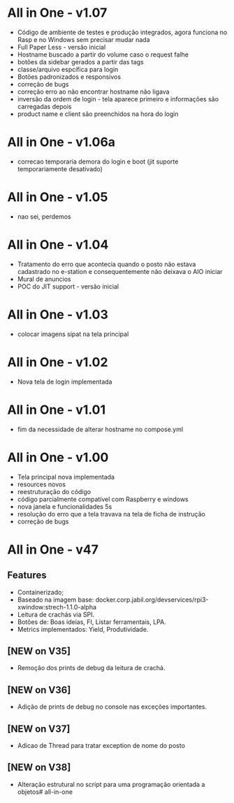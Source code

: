 ﻿# All in One - v1.07
* Código de ambiente de testes e produção integrados, agora funciona no Rasp e no Windows sem precisar mudar nada
* Full Paper Less - versão inicial
* Hostname buscado a partir do volume caso o request falhe
* botões da sidebar gerados a partir das tags
* classe/arquivo espcífica para login 
* Botões padronizados e responsivos
* correção de bugs
* correção erro ao não encontrar hostname não ligava
* inversão da ordem de login - tela aparece primeiro e informações são carregadas depois
* product name e client são preenchidos na hora do login

# All in One - v1.06a
* correcao temporaria demora do login e boot (jit suporte temporariamente desativado) 

# All in One - v1.05
* nao sei, perdemos

# All in One - v1.04
* Tratamento do erro que acontecia quando o posto não estava cadastrado no e-station e consequentemente não deixava o AIO iniciar
* Mural de anuncios
* POC do JIT support - versão inicial

# All in One - v1.03
* colocar imagens sipat na tela principal

# All in One - v1.02
* Nova tela de login implementada

# All in One - v1.01
* fim da necessidade de alterar hostname no compose.yml

# All in One - v1.00
* Tela principal nova implementada
* resources novos
* reestruturação do código
* código parcialmente compatível com Raspberry e windows
* nova janela e funcionalidades 5s
* resolução do erro que a tela travava na tela de ficha de instrução
* correção de bugs

# All in One - v47
## Features 
* Containerizado;
* Baseado na imagem base: docker.corp.jabil.org/devservices/rpi3-xwindow:strech-1.1.0-alpha
* Leitura de crachás via SPI.
* Botões de: Boas ideias, FI, Listar ferramentais, LPA.
* Metrics implementados: Yield, Produtividade.

## [NEW on V35]
* Remoção dos prints de debug da leitura de crachá. 

## [NEW on V36]
* Adição de prints de debug no console nas exceções importantes.

## [NEW on V37]
* Adicao de Thread para tratar exception de nome do posto

## [NEW on V38]
* Alteração estrutural no script para uma programação orientada a objetos#   a l l - i n - o n e 